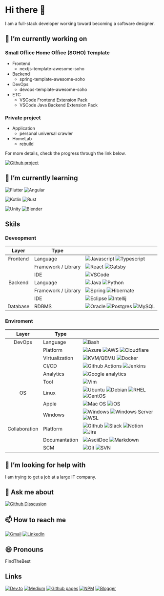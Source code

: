 # Hi there 👋

I am a full-stack developer working toward becoming a software designer.

## 🔭 I’m currently working on

### Small Office Home Office (SOHO) Template

- Frontend
  - nextjs-template-awesome-soho
- Backend
  - spring-template-awesome-soho
- DevOps
  - devops-template-awesome-soho
- ETC
  - VSCode Frontend Extension Pack
  - VSCode Java Backend Extension Pack

### Private project

- Application
  - personal universal crawler
- HomeLab
  - rebuild

For more details, check the progress through the link below.

[![Github project](https://img.shields.io/badge/projects-black?style=for-the-badge&logo=github)](https://github.com/comnori?tab=projects)

## 🌱 I’m currently learning

![Flutter](https://img.shields.io/badge/Flutter-02569B?style=for-the-badge&logo=flutter&logoColor=white)
![Angular](https://img.shields.io/badge/Angular-DD0031?style=for-the-badge&logo=angular&logoColor=white)

![Kotlin](https://img.shields.io/badge/Kotlin-0095D5?&style=for-the-badge&logo=kotlin&logoColor=white) ![Rust](https://img.shields.io/badge/Rust-000000?style=for-the-badge&logo=rust&logoColor=white)

![Unity](https://img.shields.io/badge/Unity-100000?style=for-the-badge&logo=unity&logoColor=white) ![Blender](https://img.shields.io/badge/blender-%23F5792A.svg?style=for-the-badge&logo=blender&logoColor=white)

## Skils

### Deveopment

|   Layer  |  Type  |        |
|:--------:|--------|--------|
| Frontend  | Language |![Javascript](https://img.shields.io/badge/JavaScript-F7DF1E?style=for-the-badge&logo=javascript&logoColor=black) ![Typescript](https://img.shields.io/badge/TypeScript-007ACC?style=for-the-badge&logo=typescript&logoColor=white)           |
||Framework / Library | ![React](https://img.shields.io/badge/React-20232A?style=for-the-badge&logo=react&logoColor=61DAFB) ![Gatsby](https://img.shields.io/badge/Gatsby-663399?style=for-the-badge&logo=gatsby&logoColor=white)|
||IDE|![VSCode](https://img.shields.io/badge/Visual_Studio_Code-0078D4?style=for-the-badge&logo=visual%20studio%20code&logoColor=white)|
| Backend   | Language |![Java](https://img.shields.io/badge/Java-ED8B00?style=for-the-badge&logo=openjdk&logoColor=white) ![Python](https://img.shields.io/badge/Python-14354C?style=for-the-badge&logo=python&logoColor=white)         |
| | Framework / Library |![Spring](https://img.shields.io/badge/Spring-6DB33F?style=for-the-badge&logo=spring&logoColor=white) ![Hibernate](https://img.shields.io/badge/Hibernate-b6a975?style=for-the-badge&logo=hibernate&logoColor=white)|
||IDE|![Eclipse](https://img.shields.io/badge/Eclipse-2C2255?style=for-the-badge&logo=eclipse&logoColor=white) ![Intellij]( https://img.shields.io/badge/IntelliJ_IDEA-000000.svg?style=for-the-badge&logo=intellij-idea&logoColor=white)|
| Database| RDBMS | ![Oracle](https://img.shields.io/badge/Oracle-F80000?style=for-the-badge&logo=oracle&logoColor=black) ![Postgres](https://img.shields.io/badge/PostgreSQL-316192?style=for-the-badge&logo=postgresql&logoColor=white) ![MySQL](https://img.shields.io/badge/MySQL-00000F?style=for-the-badge&logo=mysql&logoColor=white) |

### Enviroment

|   Layer  |  Type  |        |
|:--------:|--------|--------|
| DevOps    | Language | ![Bash](https://img.shields.io/badge/Bash-4EAA25?style=for-the-badge&logo=GNU%20Bash&logoColor=white) |
| | Platform | ![Azure](https://img.shields.io/badge/Microsoft_Azure-0089D6?style=for-the-badge&logo=microsoft-azure&logoColor=white) ![AWS](https://img.shields.io/badge/Amazon_AWS-232F3E?style=for-the-badge&logo=amazon-aws&logoColor=white) ![Cloudflare](https://img.shields.io/badge/Cloudflare-F38020?style=for-the-badge&logo=Cloudflare&logoColor=white)|
| | Virtualization | ![KVM/QEMU](https://img.shields.io/badge/KVM/QEMU-f76300?style=for-the-badge&logo=qemu&logoColor=white) ![Docker](https://img.shields.io/badge/Docker-1d63ed?style=for-the-badge&logo=docker&logoColor=white) |
| | CI/CD| ![Github Actions](https://img.shields.io/badge/GitHub_Actions-2088FF?style=for-the-badge&logo=github-actions&logoColor=white) ![Jenkins](https://img.shields.io/badge/Jenkins-D24939?style=for-the-badge&logo=Jenkins&logoColor=white)|
|| Analytics| ![Google analytics](https://img.shields.io/badge/Google%20Analytics-E37400?style=for-the-badge&logo=google%20analytics&logoColor=white)|
||Tool|![Vim](https://img.shields.io/badge/VIM-%2311AB00.svg?&style=for-the-badge&logo=vim&logoColor=white)|
|OS|Linux|![Ubuntu](https://img.shields.io/badge/Ubuntu-E95420?style=for-the-badge&logo=ubuntu&logoColor=white) ![Debian](https://img.shields.io/badge/Debian-A81D33?style=for-the-badge&logo=debian&logoColor=white) ![RHEL](https://img.shields.io/badge/RHEL-EE0000?style=for-the-badge&logo=redhat&logoColor=white) ![CentOS](https://img.shields.io/badge/Cent%20OS-262577?style=for-the-badge&logo=CentOS&logoColor=white)|
||Apple|![Mac OS](https://img.shields.io/badge/mac%20os-000000?style=for-the-badge&logo=apple&logoColor=white) ![iOS](https://img.shields.io/badge/iOS-000000?style=for-the-badge&logo=ios&logoColor=white)|
||Windows|![Windows](https://img.shields.io/badge/Windows-0078D6?style=for-the-badge&logo=windows&logoColor=white) ![Windows Server](https://img.shields.io/badge/Windows%20Server-0078D6?style=for-the-badge&logo=windows&logoColor=white) ![WSL](https://img.shields.io/badge/WSL-FCC624?style=for-the-badge&logo=linux&logoColor=black)|
|Collaboration|Platform| ![Github](https://img.shields.io/badge/GitHub-100000?style=for-the-badge&logo=github&logoColor=white) ![Slack](https://img.shields.io/badge/Slack-4A154B?style=for-the-badge&logo=slack&logoColor=white) ![Notion](https://img.shields.io/badge/Notion-000000?style=for-the-badge&logo=notion&logoColor=white)![Jira](https://img.shields.io/badge/Jira-0052CC?style=for-the-badge&logo=Jira&logoColor=white) |
| | Documantation| ![AsciiDoc](https://img.shields.io/badge/AsciiDoctor-1f8197?style=for-the-badge&logo=asciidoctor&logoColor=white) ![Markdown](https://img.shields.io/badge/Markdown-000000?style=for-the-badge&logo=markdown&logoColor=white)|
| | SCM| ![Git](https://img.shields.io/badge/GIT-E44C30?style=for-the-badge&logo=git&logoColor=white) ![SVN](https://img.shields.io/badge/SVN-7c97c3?style=for-the-badge&logo=subversion&logoColor=white)|

## 🤔 I’m looking for help with

I am trying to get a job at a large IT company.

## 💬 Ask me about

[![Github Disscusion](https://img.shields.io/badge/discussion-black?style=for-the-badge&logo=github)](https://github.com/comnori/comnori/discussions)

## 📫 How to reach me

[![Gmail](https://img.shields.io/badge/Gmail-D14836?style=for-the-badge&logo=gmail&logoColor=white)](mailto:comnori@gmail.com)
[![LinkedIn](https://img.shields.io/badge/linkedin-%230077B5.svg?style=for-the-badge&logo=linkedin&logoColor=white)](https://www.linkedin.com/in/yongsik-yun-36260344/)

## 😄 Pronouns

FindTheBest

## Links

[![Dev.to](https://img.shields.io/badge/dev.to-0A0A0A?style=for-the-badge&logo=devdotto&logoColor=white)](https://dev.to/comnori) [![Medium](https://img.shields.io/badge/Medium-FFFFFF?style=for-the-badge&logo=medium&logoColor=black)](https://medium.findthebest.co.kr/) [![Github pages](https://img.shields.io/badge/pages-black?style=for-the-badge&logo=github)](https://comnori.github.io/cra-template-awesome-soho) [![NPM](https://img.shields.io/badge/npm-FFFFFF?style=for-the-badge&logo=npm)](https://www.npmjs.com/~comnori) [![Blogger](https://img.shields.io/badge/Blogger-FF5722?style=for-the-badge&logo=blogger&logoColor=white)](https://comnori.blogspot.com/)
